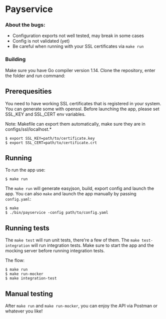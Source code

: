 # Payservice

### About the bugs:
* Configuration exports not well tested, may break in some cases
* Config is not validated (yet)
* Be careful when running with your SSL certificates via `make run`

### Building

Make sure you have Go compiler version 1.14.
Clone the repository, enter the folder and run command:

## Prerequesities

You need to have working SSL certificates that is registered in your system.
You can generate some with openssl.
Before launching the app, please set SSL_KEY and SSL_CERT env variables.

Note: Makefile can export them automatically, make sure they are in configs/ssl/localhost.*

	$ export SSL_KEY=path/to/certificate.key
	$ export SSL_CERT=path/to/certificate.crt

## Running

To run the app use:

	$ make run

The `make run` will generate easyjson, build, export config and launch the app.
You can also `make` and launch the app manually by passing `config.yaml`:

	$ make
	$ ./bin/payservice -config path/to/config.yaml

## Running tests

The `make test` will run unit tests, there're a few of them.
The `make test-integration` will run integration tests. Make sure to start
the app and the mocking server before running integration tests.

The flow:

	$ make run
	$ make run-mocker
	$ make integration-test

## Manual testing

After `make run` and `make run-mocker`, you can enjoy the API via Postman or whatever you like!
